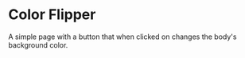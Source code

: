# Color Flipper
 A simple page with a button that when clicked on changes the body's background color.
